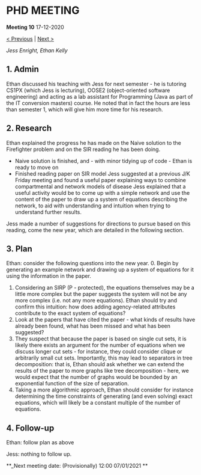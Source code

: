# PHD MEETING

__Meeting 10__
17-12-2020

[< Previous](../12-20/09_03-12-20.md) | [Next >](../../2021/01-21/11_07-01-21.md)

_Jess Enright,_
_Ethan Kelly_


## 1. Admin

Ethan discussed his teaching with Jess for next semester - he is tutoring CS1PX (which Jess is lecturing), OOSE2 (object-oriented software engineering) and acting as a lab assistant for Programming (Java as part of the IT conversion masters) course. He noted that in fact the hours are less than semester 1, which will give him more time for his research.


## 2. Research

Ethan explained the progress he has made on the Naive solution to the Firefighter problem and on the SIR reading he has been doing.
* Naive solution is finished, and - with minor tidying up of code - Ethan is ready to move on
* Finished reading paper on SIR model Jess suggested at a previous J/K Friday meeting and found a useful paper explaining ways to combine compartmental and network models of disease
Jess explained that a useful activity would be to come up with a simple network and use the content of the paper to draw up a system of equations describing the network, to aid with understanding and intuition when trying to understand further results.

Jess made a number of suggestions for directions to pursue based on this reading, come the new year, which are detailed in the following section.


## 3. Plan

Ethan: consider the following questions into the new year.
0. Begin by generating an example network and drawing up a system of equations for it using the information in the paper.
1. Considering an SIRP (P - protected), the equations themselves may be a little more complex but the paper suggests the system will not be any more complex (i.e. not any more equations). Ethan should try and confirm this intuition: how does adding agency-related attributes contribute to the exact system of equations?
2. Look at the papers that have cited the paper - what kinds of results have already been found, what has been missed and what has been suggested?
3. They suspect that because the paper is based on single cut sets, it is likely there exists an argument for the number of equations when we discuss longer cut sets - for instance, they could consider clique or arbitrarily small cut sets. Importantly, this may lead to separators in tree decomposition: that is, Ethan should ask whether we can extend the results of the paper to more graphs like tree decomposition - here, we would expect that the number of graphs would be bounded by an exponential function of the size of separation.
4. Taking a more algorithmic approach, Ethan should consider for instance determining the time constraints of generating (and even solving) exact equations, which will likely be a constant multiple of the number of equations.



## 4. Follow-up

Ethan: follow plan as above

Jess: nothing to follow up.


**_Next meeting date: (Provisionally) 12:00 07/01/2021 **
